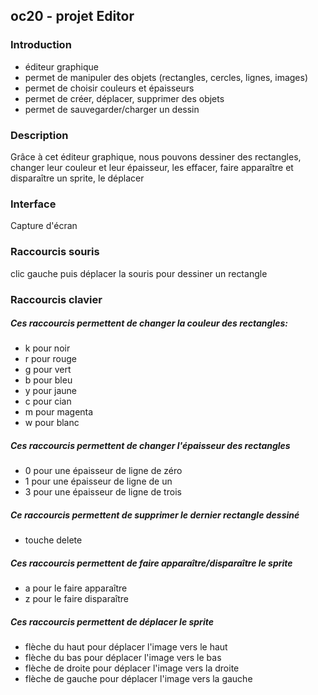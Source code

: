 ## oc20 - projet Editor

### Introduction

- éditeur graphique
- permet de manipuler des objets (rectangles, cercles, lignes, images)
- permet de choisir couleurs et épaisseurs
- permet de créer, déplacer, supprimer des objets
- permet de sauvegarder/charger un dessin

### Description
Grâce à cet éditeur graphique, nous pouvons dessiner des rectangles, changer leur couleur et leur épaisseur, les effacer, faire apparaître et disparaître un sprite, le déplacer

### Interface

Capture d'écran

### Raccourcis souris

clic gauche puis déplacer la souris pour dessiner un rectangle

### Raccourcis clavier

##### Ces raccourcis permettent de changer la couleur des rectangles: 

- k pour noir 
- r pour rouge
- g pour vert
- b pour bleu
- y pour jaune
- c pour cian
- m pour magenta
- w pour blanc

##### Ces raccourcis permettent de changer l'épaisseur des rectangles
- 0 pour une épaisseur de ligne de zéro
- 1 pour une épaisseur de ligne de un
- 3 pour une épaisseur de ligne de trois

##### Ce raccourcis permettent de supprimer le dernier rectangle dessiné
- touche delete

##### Ces raccourcis permettent de faire apparaître/disparaître le sprite
- a pour le faire apparaître
- z pour le faire disparaître

##### Ces raccourcis permettent de déplacer le sprite
- flèche du haut pour déplacer l'image vers le haut
- flèche du bas pour déplacer l'image vers le bas
- flèche de droite pour déplacer l'image vers la droite
- flèche de gauche pour déplacer l'image vers la gauche

